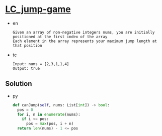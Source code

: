 # [LC_jump-game](https://leetcode.com/problems/jump-game)

* en

  ```en
  Given an array of non-negative integers nums, you are initially positioned at the first index of the array
  Each element in the array represents your maximum jump length at that position
  ```

* tc

  ```tc
  Input: nums = [2,3,1,1,4]
  Output: true
  ```

## Solution

* py

  ```py
  def canJump(self, nums: List[int]) -> bool:
    pos = 0
    for i, n in enumerate(nums):
      if i <= pos:
        pos = max(pos, i + n)
    return len(nums) - 1 <= pos
  ```
